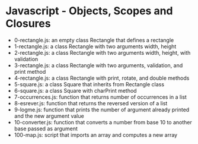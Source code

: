 # Javascript - Objects, Scopes and Closures
* 0-rectangle.js: an empty class Rectangle that defines a rectangle
* 1-rectangle.js: a class Rectangle with two arguments width, height
* 2-rectangle.js: a class Rectangle with two arguments width, height, with validation
* 3-rectangle.js: a class Rectangle with two arguments, validation, and print method
* 4-rectangle.js: a class Rectangle with print, rotate, and double methods
* 5-square.js: a class Square that inherits from Rectangle class
* 6-square.js: a class Square with charPrint method
* 7-occurrences.js: function that returns number of occurrences in a list
* 8-esrever.js: function that returns the reversed version of a list
* 9-logme.js: function that prints the number of argument already printed and the new argument value
* 10-converter.js: function that converts a number from base 10 to another base passed as argument
* 100-map.js: script that imports an array and computes a new array
